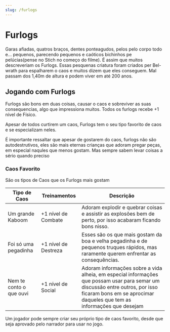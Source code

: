```yaml
---
slug: /furlogs
---
```


# Furlogs
Garas afiadas, quatros braços, dentes ponteagudos, pelos pelo corpo todo e... pequenos, parecendo pequenos e caóticos bichinhos pe pelúcias(pense no Stich no começo do filme). É assim que muitos descreveriam os Furlogs. Essas pesquenas criatura foram criados per Bel-wrath para espalharem o caos e muitos dizem que eles conseguem. Mal passam dos 1,40m de altura e podem viver em até 200 anos.

## Jogando com Furlogs
Furlogs são bons em duas coisas, causar o caos e sobreviver as suas consequencias, algo que impressiona muitos. Todos os furlogs recebe +1 nível de Físico.

Apesar de todos curtirem um caos, Furlogs tem o seu tipo favorito de caos e se especializam neles.

É importante ressaltar que apesar de gostarem do caos, furlogs não são autodestrutivos, eles são mais eternas crianças que adoram pregar peças, em especial naqules que menos gostam. Mas sempre sabem levar coisas a sério quando preciso

### Caos Favorito
São os tipos de Caos que os Furlogs mais gostam

| Tipo de Caos | Treinamentos | Descrição |
|---|----------|----------|
| Um grande Kaboom | +1 nível de Combate | Adoram explodir e quebrar coisas e assistir as explosões bem de perto, por isso acabaram ficando bons nisso. |
| Foi só uma pegadinha | +1 nível de Destreza | Esses são os que mais gostam da boa e velha pegadinha e de pequenos truques rápidos, mas raramente querem enfrentar as consequências. |
| Nem te conto o que ouvi | +1 nível de Social | Adoram informações sobre a vida alheia, em especial informações que possam usar para semar um discussão entre outros, por isso ficaram bons em se aprocimar daqueles que tem as informações que desejam |

Um jogador pode sempre criar seu próprio tipo de caos favorito, desde que seja aprovado pelo narrador para usar no jogo.
